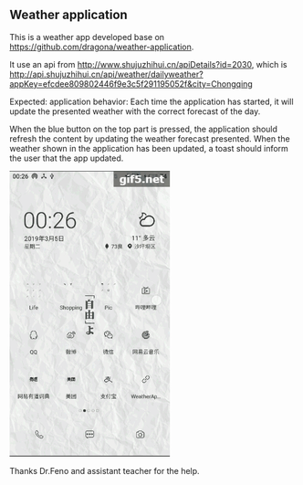 ## Weather application

This is a weather app developed base on https://github.com/dragona/weather-application.

It use an api from http://www.shujuzhihui.cn/apiDetails?id=2030, which is http://api.shujuzhihui.cn/api/weather/dailyweather?appKey=efcdee809802446f9e3c5f291195052f&city=Chongqing

Expected: application behavior:
Each time the application has started, it will update the presented weather with the correct forecast of the day.

When the blue button on the top part is pressed, the application should refresh the content by updating the weather forecast presented. When the weather shown in the application has been updated, a toast should inform the user that the app updated.

![Weather application](weather.gif)

Thanks Dr.Feno and assistant teacher for the help.
